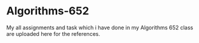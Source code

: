 # Algorithms-652
My all assignments and task which i have done in my Algorithms 652 class are uploaded here for the references.
